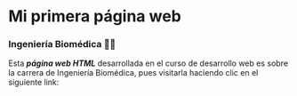 # Mi primera página web
### Ingeniería Biomédica 🧑‍🔬
Esta ***página web HTML*** desarrollada en el curso de desarrollo web es sobre la carrera de Ingeniería Biomédica, pues visitarla haciendo clic en el siguiente link: 
